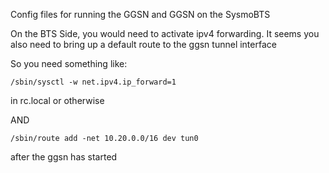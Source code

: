 
Config files for running the GGSN and GGSN on the SysmoBTS

On the BTS Side, you would need to activate ipv4 forwarding.
It seems you also need to bring up a default route to the ggsn tunnel interface

So you need something like:

    /sbin/sysctl -w net.ipv4.ip_forward=1

in rc.local or otherwise

AND

    /sbin/route add -net 10.20.0.0/16 dev tun0

after the ggsn has started

